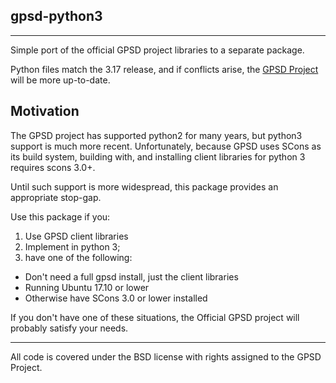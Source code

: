 ## gpsd-python3
----

Simple port of the official GPSD project libraries to a separate package.

Python files match the 3.17 release, and if conflicts arise, the [ GPSD Project ]( http://www.catb.org/gpsd/ ) will be more up-to-date.

## Motivation

The GPSD project has supported python2 for many years, but python3 support is
much more recent.  Unfortunately, because GPSD uses SCons as its build system,
building with, and installing client libraries for python 3 requires scons 3.0+.

Until such support is more widespread, this package provides an appropriate stop-gap.

Use this package if you:
1. Use GPSD client libraries
2. Implement in python 3;
3. have one of the following:
  - Don't need a full gpsd install, just the client libraries
  - Running Ubuntu 17.10 or lower
  - Otherwise have SCons 3.0 or lower installed

If you don't have one of these situations, the Official GPSD project will probably
satisfy your needs.

----
All code is covered under the BSD license with rights assigned to the GPSD Project.
